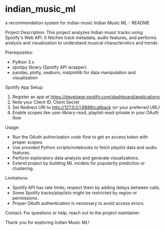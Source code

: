 # indian_music_ml
a recommendation system for indian music
Indian Music ML - README

Project Description:
This project analyzes Indian music tracks using Spotify's Web API. It fetches track metadata, audio features, and performs analysis and visualization to understand musical characteristics and trends.

Prerequisites:
- Python 3.x
- spotipy library (Spotify API wrapper)
- pandas, plotly, seaborn, matplotlib for data manipulation and visualization

Spotify App Setup:
1. Register an app at https://developer.spotify.com/dashboard/applications
2. Note your Client ID, Client Secret
3. Set Redirect URI to http://127.0.0.1:8888/callback (or your preferred URL)
4. Enable scopes like user-library-read, playlist-read-private in your OAuth flow

Usage:
- Run the OAuth authorization code flow to get an access token with proper scopes.
- Use provided Python scripts/notebooks to fetch playlist data and audio features.
- Perform exploratory data analysis and generate visualizations.
- Extend project by building ML models for popularity prediction or clustering.

Limitations:
- Spotify API has rate limits; respect them by adding delays between calls.
- Some Spotify tracks/playlists might be restricted by region or permissions.
- Proper OAuth authentication is necessary to avoid access errors.

Contact:
For questions or help, reach out to the project maintainer.

Thank you for exploring Indian Music ML!
